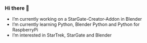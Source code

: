 ### Hi there 👋

- I’m currently working on a StarGate-Creator-Addon in Blender
- I’m currently learning Python, Blender Python and Python for RaspberryPi
- I’m interested in StarTrek, StarGate and Blender
